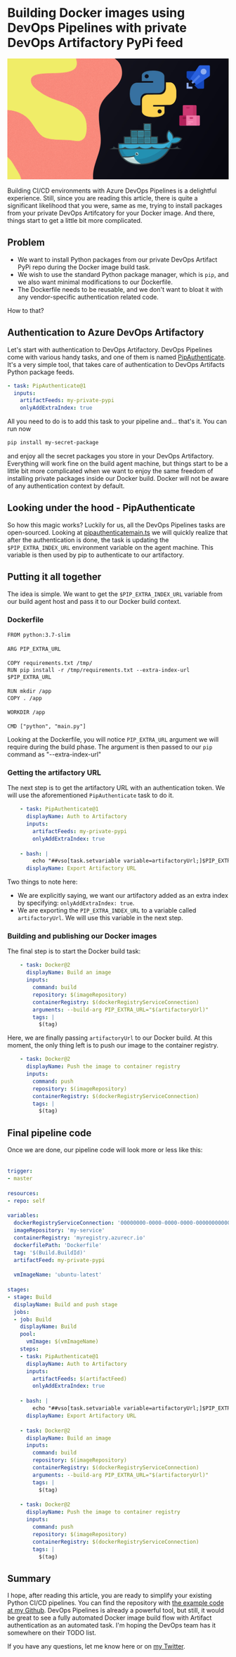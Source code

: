 # Building Docker images using DevOps Pipelines with private DevOps Artifactory PyPi feed

![](./my_art.jpg)

Building CI/CD environments with Azure DevOps Pipelines is a delightful experience. Still, since you are reading this article, there is quite a significant likelihood that you were, same as me, trying to install packages from your private DevOps Artifcatory for your Docker image. And there, things start to get a little bit more complicated.

## Problem

- We want to install Python packages from our private DevOps Artifact PyPi repo during the Docker image build task.
- We wish to use the standard Python package manager, which is `pip`, and we also want minimal modifications to our Dockerfile.
- The Dockerfile needs to be reusable, and we don't want to bloat it with any vendor-specific authentication related code.

How to that?

## Authentication to Azure DevOps Artifactory

Let's start with authentication to DevOps Artifactory. DevOps Pipelines come with various handy tasks, and one of them is named [PipAuthenticate](https://docs.microsoft.com/en-us/azure/devops/pipelines/tasks/package/pip-authenticate?view=azure-devops). It's a very simple tool, that takes care of authentication to DevOps Artifacts Python package feeds.

```yaml
- task: PipAuthenticate@1
  inputs:
    artifactFeeds: my-private-pypi
    onlyAddExtraIndex: true
```

All you need to do is to add this task to your pipeline and... that's it. You can run now

```bash
pip install my-secret-package
```

and enjoy all the secret packages you store in your DevOps Artifactory. Everything will work fine on the build agent machine, but things start to be a little bit more complicated when we want to enjoy the same freedom of installing private packages inside our Docker build. Docker will not be aware of any authentication context by default. 

## Looking under the hood - PipAuthenticate

So how this magic works? Luckily for us, all the DevOps Pipelines tasks are open-sourced. Looking at [pipauthenticatemain.ts](https://github.com/microsoft/azure-pipelines-tasks/blob/master/Tasks/PipAuthenticateV1/pipauthenticatemain.ts#L63) we will quickly realize that after the authentication is done, the task is updating the `$PIP_EXTRA_INDEX_URL` environment variable on the agent machine. This variable is then used by pip to authenticate to our artifactory. 

## Putting it all together

The idea is simple. We want to get the `$PIP_EXTRA_INDEX_URL` variable from our build agent host and pass it to our Docker build context.

### Dockerfile

```docker
FROM python:3.7-slim

ARG PIP_EXTRA_URL

COPY requirements.txt /tmp/
RUN pip install -r /tmp/requirements.txt --extra-index-url $PIP_EXTRA_URL

RUN mkdir /app
COPY . /app

WORKDIR /app

CMD ["python", "main.py"]
```

Looking at the Dockerfile, you will notice `PIP_EXTRA_URL` argument we will require during the build phase. The argument is then passed to our `pip` command as "--extra-index-url"


### Getting the artifactory URL

The next step is to get the artifactory URL with an authentication token. We will use the aforementioned `PipAuthenticate` task to do it.

```yaml
    - task: PipAuthenticate@1
      displayName: Auth to Artifactory
      inputs:
        artifactFeeds: my-private-pypi
        onlyAddExtraIndex: true

    - bash: |
        echo "##vso[task.setvariable variable=artifactoryUrl;]$PIP_EXTRA_INDEX_URL"
      displayName: Export Artifactory URL
```
Two things to note here: 

- We are explicitly saying, we want our artifactory added as an extra index by specifying: `onlyAddExtraIndex: true`.
- We are exporting the `PIP_EXTRA_INDEX_URL` to a variable called `artifactoryUrl`. We will use this variable in the next step.

### Building and publishing our Docker images

The final step is to start the Docker build task:
```yaml
    - task: Docker@2
      displayName: Build an image
      inputs:
        command: build
        repository: $(imageRepository)
        containerRegistry: $(dockerRegistryServiceConnection)
        arguments: --build-arg PIP_EXTRA_URL="$(artifactoryUrl)"
        tags: |
          $(tag)
```
Here, we are finally passing `artifactoryUrl` to our Docker build. At this moment, the only thing left is to push our image to the container registry.

```yaml
    - task: Docker@2
      displayName: Push the image to container registry
      inputs:
        command: push
        repository: $(imageRepository)
        containerRegistry: $(dockerRegistryServiceConnection)
        tags: |
          $(tag)
```


## Final pipeline code

Once we are done, our pipeline code will look more or less like this:

```yaml 

trigger:
- master

resources:
- repo: self

variables:
  dockerRegistryServiceConnection: '00000000-0000-0000-0000-000000000000'
  imageRepository: 'my-service'
  containerRegistry: 'myregistry.azurecr.io'
  dockerfilePath: 'Dockerfile'
  tag: '$(Build.BuildId)'
  artifactFeed: my-private-pypi

  vmImageName: 'ubuntu-latest'

stages:
- stage: Build
  displayName: Build and push stage
  jobs:  
  - job: Build
    displayName: Build
    pool:
      vmImage: $(vmImageName)
    steps:
    - task: PipAuthenticate@1
      displayName: Auth to Artifactory
      inputs:
        artifactFeeds: $(artifactFeed)
        onlyAddExtraIndex: true

    - bash: |
        echo "##vso[task.setvariable variable=artifactoryUrl;]$PIP_EXTRA_INDEX_URL"
      displayName: Export Artifactory URL

    - task: Docker@2
      displayName: Build an image
      inputs:
        command: build
        repository: $(imageRepository)
        containerRegistry: $(dockerRegistryServiceConnection)
        arguments: --build-arg PIP_EXTRA_URL="$(artifactoryUrl)"
        tags: |
          $(tag)

    - task: Docker@2
      displayName: Push the image to container registry
      inputs:
        command: push
        repository: $(imageRepository)
        containerRegistry: $(dockerRegistryServiceConnection)
        tags: |
          $(tag)
```

## Summary

I hope, after reading this article, you are ready to simplify your existing Python CI/CD pipelines. You can find the repository with [the example code at my Github](https://github.com/mpuhacz/building_docker_images_using_dev_ops_pipelines_with_private_dev_ops_artifactory_py_pi_feed). DevOps Pipelines is already a powerful tool, but still, it would be great to see a fully automated Docker image build flow with Artifact authentication as an automated task. I'm hoping the DevOps team has it somewhere on their TODO list.

If you have any questions, let me know here or on [my Twitter](https://twitter.com/marcinph).
